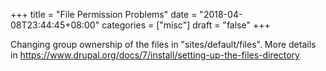 +++
title = "File Permission Problems"
date = "2018-04-08T23:44:45+08:00"
categories = ["misc"]
draft = "false"
+++

Changing group ownership of the files in "sites/default/files". More details in https://www.drupal.org/docs/7/install/setting-up-the-files-directory
